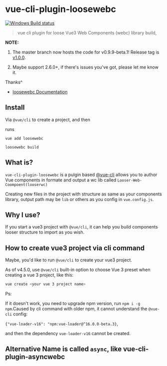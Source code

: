 # vue-cli-plugin-loosewebc 

[![Windows Build status](https://ci.appveyor.com/api/projects/status/8cdonrkbg6m4k1tm/branch/master?svg=true)]()

> vue cli plugin for loose Vue3 Web Components (webc) library build,

**NOTE:** 

1. The master branch now hosts the code for v0.9.9-beta.1! Release tag is [v1.0.0]().

2. Maybe support 2.6.0+, if there's issues you've got, please let me know it.

Thanks^

- [loosewebc Documentation](https://github.com/Yujahua/vue-cli-plugin-loosewebc/docs/loosewebc.md)

## Install

Via `@vue/cli` to create a project, and then

runs

```
vue add loosewebc

loosewebc build
```

## What is?

`vue-cli-plugin-loosewebc` is a pulgin based [@vue-cli]() allows you to author Vue components in formate and output a wc lib called `Looser-Web-Coompoent(looserwc)`


Creating new files in the project with structure as same as your components library, output path may be `lib` or others as you config in `vue.config.js`.

## Why I use?

If you start a vue3 project with `@vue/cli`, it can help you build components looser structure to import as you wish.

## How to create vue3 project via cli command

Maybe, you'd like to run `@vue/cli` to create your vue3 project.
  
As of v4.5.0, use `@vue/cli` built-in option to choose Vue 3 preset when creating a vue 3 project, like this:
  ```sh
  vue create <your vue 3 project name>
  ``` 
Ps: 

If it doesn't work, you need to upgrade npm version, run `npm i -g npm`.Caused by cli command with older npm, it cannot understand the `@vue-cli` config:
  
  `{"vue-loader-v16": "npm:vue-loader@^16.0.0-beta.3}`,

and then the dependency `vue-loader-v16` cannot be created.


## Alternative Name is called `async`, like vue-cli-plugin-asyncwebc

